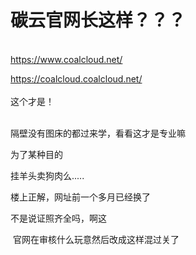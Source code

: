 # 碳云官网长这样？？？


<img id="aimg_lX61Z" onclick="zoom(this, this.src, 0, 0, 0)" class="zoom" src="https://p.pstatp.com/origin/13759000144d8437bff19" onmouseover="img_onmouseoverfunc(this)" onload="thumbImg(this)" border="0" alt="" /><br />
<br />
https://www.coalcloud.net/

https://coalcloud.coalcloud.net/<br />
<br />
这个才是！<br />
<br />
<img src="static/image/smiley/default/lol.gif" smilieid="12" border="0" alt="" /><img src="static/image/smiley/default/lol.gif" smilieid="12" border="0" alt="" /><img src="static/image/smiley/default/lol.gif" smilieid="12" border="0" alt="" />

隔壁没有图床的都过来学，看看这才是专业嘛

为了某种目的

挂羊头卖狗肉么.....

楼上正解，网址前一个多月已经换了

不是说证照齐全吗，啊这

<img src="static/image/smiley/default/lol.gif" smilieid="12" border="0" alt="" /> 官网在审核什么玩意然后改成这样混过关了
